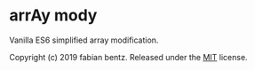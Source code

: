 arrAy mody
=====
Vanilla ES6 simplified array modification.


Copyright (c) 2019 fabian bentz.
Released under the [MIT](LICENSE) license.

